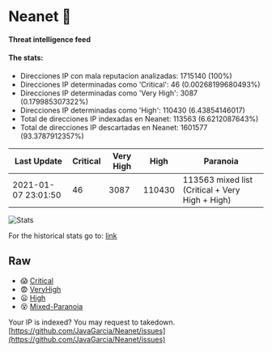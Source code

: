 # Neanet :hocho:
#### Threat intelligence feed
#### The stats:

- Direcciones IP con mala reputacion analizadas: 1715140 (100%)
- Direcciones IP determinadas como 'Critical':  46 (0.00268199680493%)
- Direcciones IP determinadas como 'Very High':  3087 (0.179985307322%)
- Direcciones IP determinadas como 'High':  110430 (6.43854146017)
- Total de direcciones IP indexadas en Neanet:  113563 (6.6212087643%)
- Total de direcciones IP descartadas en Neanet:  1601577 (93.3787912357%)

| Last Update | Critical | Very High | High | Paranoia |
| --- | --- | --- | --- | --- |
| 2021-01-07 23:01:50 | 46 | 3087 | 110430 | 113563 mixed list (Critical + Very High + High)|

![Stats](https://docs.google.com/spreadsheets/d/e/2PACX-1vSnaNMIXVabIpDJjufMlzH7poXnshF3mgd8Is1g9ytUEzVsP5my4Trn8f-xkoLLQ38xpL3HtmUexLo6/pubchart?oid=501124687&format=image)

For the historical stats go to: [link](/stats.csv)
## Raw
- :scream: [Critical](https://raw.githubusercontent.com/JavaGarcia/Neanet/master/blacklists/neanet_critical.txt)
- :fearful: [VeryHigh](https://raw.githubusercontent.com/JavaGarcia/Neanet/master/blacklists/neanet_veryHigh.txtt)
- :frowning: [High](https://raw.githubusercontent.com/JavaGarcia/Neanet/master/blacklists/neanet_high.txt)
- :dizzy_face: [Mixed-Paranoia](https://raw.githubusercontent.com/JavaGarcia/Neanet/master/blacklists/neanet_all.txt)


Your IP is indexed? You may request to takedown. [https://github.com/JavaGarcia/Neanet/issues](https://github.com/JavaGarcia/Neanet/issues)






































































































































































































































































































































































































































































































































































































































































































































































































































































































































































































































































































































































































































































































































































































































































































































































































































































































































































































































































































































































































































































































































































































































































































































































































































































































































































































































































































































































































































































































































































































































































































































































































































































































































































































































































